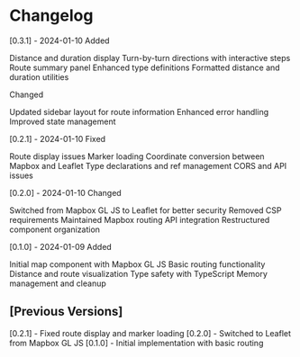 # Changelog

[0.3.1] - 2024-01-10
Added

Distance and duration display
Turn-by-turn directions with interactive steps
Route summary panel
Enhanced type definitions
Formatted distance and duration utilities

Changed

Updated sidebar layout for route information
Enhanced error handling
Improved state management

[0.2.1] - 2024-01-10
Fixed

Route display issues
Marker loading
Coordinate conversion between Mapbox and Leaflet
Type declarations and ref management
CORS and API issues

[0.2.0] - 2024-01-10
Changed

Switched from Mapbox GL JS to Leaflet for better security
Removed CSP requirements
Maintained Mapbox routing API integration
Restructured component organization

[0.1.0] - 2024-01-09
Added

Initial map component with Mapbox GL JS
Basic routing functionality
Distance and route visualization
Type safety with TypeScript
Memory management and cleanup

## [Previous Versions]
[0.2.1] - Fixed route display and marker loading
[0.2.0] - Switched to Leaflet from Mapbox GL JS
[0.1.0] - Initial implementation with basic routing